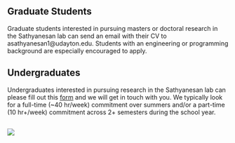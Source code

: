 <h2>Graduate Students</h2>
<p>Graduate students interested in pursuing masters or doctoral research in the Sathyanesan lab can send an email with their CV to asathyanesan1@udayton.edu. Students with an engineering or programming background are especially encouraged to apply. </p>
<h2>Undergraduates</h2>
Undergraduates interested in pursuing research in the Sathyanesan lab can please fill out this <a href="https://forms.gle/uD635Sf87Mex8kek8" target="_blank">form</a> and we will get in touch with you. We typically look for a full-time (~40 hr/week) commitment over summers and/or a part-time (10 hr+/week) commitment across 2+ semesters during the school year.  
<h2> </h2>
<p> <img src="https://d33wubrfki0l68.cloudfront.net/2dfbde177b02ab1c219fa6c376baff1b99668e4e/e9a67/static/3d0c895d3ff741bc8bfe27ba56de4167/cc918/immaculate-conception-chapel-dayton_lbtdn9.max-2880x1800.jpg" /> </p>